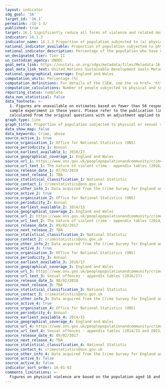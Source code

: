 ```yaml
---
layout: indicator
sdg_goal: '16'
target_id: '16.1'
permalink: /16-1-3/
published: true
target: 16.1 Significantly reduce all forms of violence and related death rates everywhere
indicator: 16.1.3
indicator_name: 16.1.3 Proportion of population subjected to (a) physical violence, (b) psychological violence and (c) sexual violence in the previous 12 months
national_indicator_available: Proportion of population subjected to physical and sexual violence in the previous 12 months
national_indicator_description: Percentage of the population who have experienced physical violence and/or sexual violence in the last 12 months. 
un_designated_tier: Tier II
un_custodian_agency: UNODC
goal_meta_link: https://unstats.un.org/sdgs/metadata/files/Metadata-16-01-03.pdf
goal_meta_link_text: United Nations Sustainable Development Goals Metadata (PDF 217 KB)
national_geographical_coverage: England and Wales
computation_units: Percentage (%)
computation_definitions: For details of the CSEW, see the <a href= 'https://www.ons.gov.uk/peoplepopulationandcommunity/crimeandjustice/methodologies/crimeandjusticemethodology'>User guide to crime statistics for England and Wales.</a>
computation_calculations: Number of people subjected to physical and sexual violence in their given group/total population in their given group * 100.
reporting_status: complete
data_non_statistical: false
data_footnote: >-
  1. Figures are unavailable on estimates based on fewer than 50 respondents. Physical violence - 1. Physical violence includes wounding, assault with minor injury and assault without injury. Sexual violence - 1. The sample size is lower between 2010/11 and 2012/13 due to use of a split-
  sample experiment in these years. Please refer to the publication linked in the sources for further information. 2. New questions were introduced into the survey in 2012/13, and estimates from this year onwards are calculated using these new questions. Estimates for earlier years are
  calculated from the original questions with an adjustment applied to make them comparable to the new questions.
graph_type: line
graph_title: Proportion of population subjected to physical or sexual violence in the last 12 months
data_show_map: false
data_keywords: Crime, abuse
source_active_1: true
source_organisation_1: Office for National Statistics (ONS)
source_periodicity_1: Annual
source_earliest_available_1: 2016/17
source_geographical_coverage_1: England and Wales
source_url_1: https://www.ons.gov.uk/peoplepopulationandcommunity/crimeandjustice/datasets/thenatureofviolentcrimeappendixtables
source_url_text_1: The nature of violent crime - appendix tables (2016/17 and 2017/18)
source_release_date_1: 07/02/2019
source_next_release_1: TBA
source_statistical_classification_1: National Statistic
source_contact_1: crimestatistics@ons.gov.uk
source_other_info_1: Data acquired from the Crime Survey for England and Wales
source_active_2: true
source_organisation_2: Office for National Statistics (ONS)
source_periodicity_2: Annual
source_earliest_available_2: 2014/15
source_geographical_coverage_2: England and Wales
source_url_2: https://www.ons.gov.uk/peoplepopulationandcommunity/crimeandjustice/datasets/appendixtablesfocusonviolentcrimeandsexualoffences
source_url_text_2: The nature of violent crime - appendix tables (2014/15 and 2015/16)
source_release_date_2: 09/02/2017
source_next_release_2: TBA
source_statistical_classification_2: National Statistic
source_contact_2: crimestatistics@ons.gov.uk
source_other_info_2: Data acquired from the Crime Survey for England and Wales
source_active_3: true
source_organisation_3: Office for National Statistics (ONS)
source_periodicity_3: Annual
source_earliest_available_3: 2016/17
source_geographical_coverage_3: England and Wales
source_url_3: https://www.ons.gov.uk/peoplepopulationandcommunity/crimeandjustice/datasets/sexualoffencesappendixtables
source_url_text_3: Sexual offences - appendix tables (2016/17)
source_release_date_3: 08/02/2018
source_next_release_3: TBA
source_statistical_classification_3: National Statistic
source_contact_3: crimestatistics@ons.gov.uk
source_other_info_3: Data acquired from the Crime Survey for England and Wales
source_active_4: true
source_organisation_4: Office for National Statistics (ONS)
source_periodicity_4: Annual
source_earliest_available_4: 2014/15
source_geographical_coverage_4: England and Wales
source_url_4: https://www.ons.gov.uk/peoplepopulationandcommunity/crimeandjustice/datasets/appendixtablesfocusonviolentcrimeandsexualoffences
source_url_text_4: Sexual offences - appendix tables (2014/15 and 2015/16)
source_release_date_4: 09/02/2017
source_next_release_4: TBA
source_statistical_classification_4: National Statistic
source_contact_4: crimestatistics@ons.gov.uk
source_other_info_4: Data acquired from the Crime Survey for England and Wales
source_active_5: false
source_active_6: false
indicator_sort_order: 16-01-03
comments_limitations: >-
  Figures on physical violence are based on the population aged 16 and above. Figures on sexual violence are based on the population aged 16 to 59. Data follows the UN specification for this indicator. This indicator has been identified in collaboration with topic experts.
---
```

